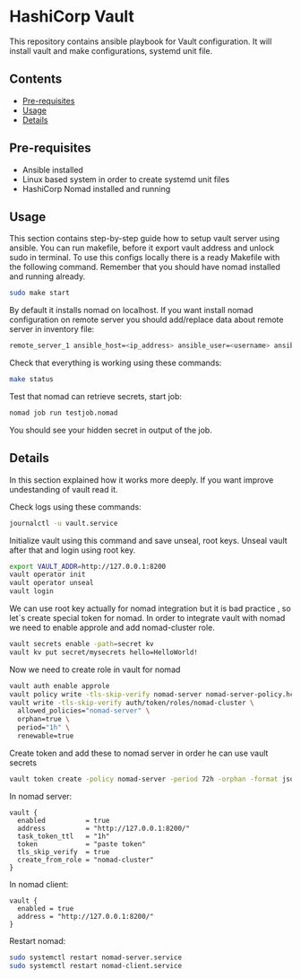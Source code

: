 # HashiCorp Vault

This repository contains ansible playbook for Vault configuration. It will install vault and make configurations,
systemd unit file.

## Contents

- [Pre-requisites](#pre-requisites)
- [Usage](#usage)
- [Details](#details)

## Pre-requisites

- Ansible installed
- Linux based system in order to create systemd unit files
- HashiCorp Nomad installed and running

## Usage

This section contains step-by-step guide how to setup vault server using ansible.
You can run makefile, before it export vault address and unlock sudo in terminal.
To use this configs locally there is a ready Makefile with the following command. Remember that you should have nomad
installed and running already.

```bash
sudo make start
```

By default it installs nomad on localhost. If you want install nomad configuration on remote server you should
add/replace data about remote server in inventory file:

```bash
remote_server_1 ansible_host=<ip_address> ansible_user=<username> ansible_ssh_private_key_file=<path/to/id_rsa>
```

Check that everything is working using these commands:

```bash
make status
```

Test that nomad can retrieve secrets, start job:

```bash
nomad job run testjob.nomad
```

You should see your hidden secret in output of the job.

## Details

In this section explained how it works more deeply. If you want improve undestanding of vault read it.

Check logs using these commands:

```bash
journalctl -u vault.service
```

Initialize vault using this command and save unseal, root keys. Unseal vault after that and login using root key.

```bash
export VAULT_ADDR=http://127.0.0.1:8200
vault operator init
vault operator unseal
vault login
```

We can use root key actually for nomad integration but it is bad practice , so let`s create special token for nomad.
In order to integrate vault with nomad we need to enable approle and add nomad-cluster role.

```bash
vault secrets enable -path=secret kv
vault kv put secret/mysecrets hello=HelloWorld!
```

Now we need to create role in vault for nomad

```bash
vault auth enable approle
vault policy write -tls-skip-verify nomad-server nomad-server-policy.hcl 
vault write -tls-skip-verify auth/token/roles/nomad-cluster \
  allowed_policies="nomad-server" \
  orphan=true \
  period="1h" \
  renewable=true
```

Create token and add these to nomad server in order he can use vault secrets

```bash
vault token create -policy nomad-server -period 72h -orphan -format json
```

In nomad server:

```hcl
vault {
  enabled          = true
  address          = "http://127.0.0.1:8200/"
  task_token_ttl   = "1h"
  token            = "paste token"
  tls_skip_verify  = true
  create_from_role = "nomad-cluster"
}
```

In nomad client:

```hcl
vault {
  enabled = true
  address = "http://127.0.0.1:8200/"
}
```

Restart nomad:

```bash
sudo systemctl restart nomad-server.service
sudo systemctl restart nomad-client.service
```

